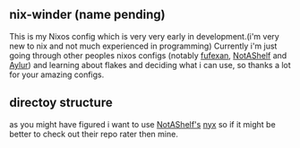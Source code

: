 ## nix-winder (name pending)
This is my Nixos config which is very very early in development.(i'm very new to nix and not much experienced in programming)
Currently i'm just going through other peoples nixos configs (notably [fufexan](https://github.com/fufexan), [NotAShelf](https://github.com/NotAShelf) and [Aylur](https://github.com/Aylur))
and learning about flakes and deciding what i can use, so thanks a lot for your amazing configs.

## directoy structure
as you might have figured i want to use [NotAShelf's](https://github.com/NotAShelf) [nyx](https://github.com/NotAShelf/nyx)
so if it might be better to check out their repo rater then mine.
